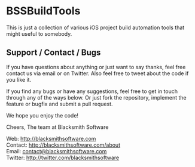 # BSSBuildTools

This is just a collection of various iOS project build automation tools that might useful to somebody.

## Support / Contact / Bugs

If you have questions about anything or just want to say thanks, feel free contact us via email or on Twitter. Also feel free to tweet about the code if you like it.

If you find any bugs or have any suggestions, feel free to get in touch through any of the ways below. Or just fork the repository, implement the feature or bugfix and submit a pull request. 

We hope you enjoy the code!

Cheers,
The team at Blacksmith Software

Web: http://blacksmithsoftware.com  
Contact: http://blacksmithsoftware.com/about  
Email: contact@blacksmithsoftware.com  
Twitter: http://twitter.com/blacksmithsoftware 
